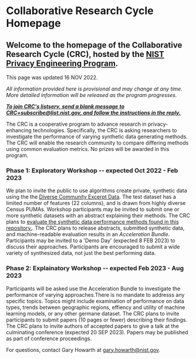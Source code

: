 <script src="https://pages.nist.gov/nist-header-footer/js/jquery-1.9.0.min.js" type="text/javascript" defer="defer"></script>
<script src="https://pages.nist.gov/nist-header-footer/js/nist-header-footer.js" type="text/javascript" defer="defer"></script>

<link rel="stylesheet" href="https://pages.nist.gov/nist-header-footer/css/nist-combined.css">
<link rel="stylesheet" href="https://pages.nist.gov/privacy_collaborative_research_cycle/static/css/NISTStyle.css">

<link rel="stylesheet" href="https://pages.nist.gov/privacy_collaborative_research_cycle/static/css/NISTPages.css">

<meta http-equiv="Content-Type" content="text/html; charset=UTF-8" />



<title>Collaborative Research Cycle Homepage</title>


# Collaborative Research Cycle Homepage

## Welcome to the homepage of the Collaborative Research Cycle (CRC), hosted by the [NIST Privacy Engineering Program](https://www.nist.gov/itl/applied-cybersecurity/privacy-engineering).

This page was updated 16 NOV 2022.

*All information provided here is provisional and may change at any time. More detailed information will be released as the program progresses.*


***[To join CRC's listserv, send a blank message to CRC+subscribe@list.nist.gov, and follow the instructions in the reply.](mailto:CRC+subscribe@list.nist.gov)***


The CRC is a cooperative program to advance research in privacy-enhancing technologies. Specifically, the CRC is asking researchers to investigate the performance of varying synthetic data generating methods. The CRC will enable the research community to compare differing methods using common evaluation metrics. No prizes will be awarded in this program.

### Phase 1: Exploratory Workshop -- expected Oct 2022 - Feb 2023

We plan to invite the public to use algorithms create private, synthetic data using the the [Diverse Community Excerpt Data](https://github.com/usnistgov/SDNist/tree/main/nist%20diverse%20communities%20data%20excerpts). The test dataset has a limited number of features (22 columns), and is drawn from highly diverse Census PUMAs. Workshop participants may be invited to submit one or more synthetic datasets with an abstract explaining their methods. The CRC plans to [evaluate the synthetic data performance methods found in this repository.](https://github.com/usnistgov/SDNist/). The CRC plans to release abstracts, submitted synthetic data, and machine-readable evaluation results in an *Acceleration Bundle*. Participants may be invited to a 'Demo Day' (expected 8 FEB 2023) to discuss their approaches. Participants are encouraged to submit a wide variety of synthesized data, not just the best performing data.

### Phase 2: Explainatory Workshop -- expected Feb 2023 - Aug 2023

Participants will be asked use the Acceleration Bundle to investigate the performance of varying approaches.There is no mandate to addresss any specific topics. Topics might include examination of performance on data types, trends between geographic regions, effiency and utility of machine learning models, or any other germane dataset. The CRC plans to invite participants to submit papers (10 pages or fewer) describing their findings. The CRC plans to invite authors of accepted papers to give a talk at the culminating conference (expected 20 SEP 2023). Papers may be published as part of conference proceedings.

For questions, contact Gary Howarth at [gary.howarth@nist.gov](mailto:gary.howarth@nist.gov).
